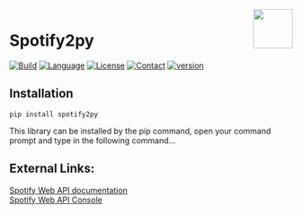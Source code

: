 <img src="https://image.flaticon.com/icons/png/512/2111/2111685.png" width="70px" align="right">

# Spotify2py

[![Build](https://img.shields.io/badge/Build-Passing-red?style=for-the-badge&logo=appveyor)]()
[![Language](https://img.shields.io/badge/Written%20Language-Python-9cf?style=for-the-badge)](https://python.org/about/)
[![License](https://img.shields.io/badge/License-MIT-orange?style=for-the-badge)](https://raw.githubusercontent.com/sijey-praveen/PaperPro/Sijey/LICENSE)
[![Contact](https://img.shields.io/badge/Contact-EMail-blue?style=for-the-badge)](mailto:cjpraveen@hotmail.com)
[![version](https://img.shields.io/badge/spotify%20web%20api-v1-green?style=for-the-badge)](mailto:cjpraveen@hotmail.com)

## Installation

```pip install spotify2py```

This library can be installed by the pip command, open your command prompt and type in the following command...

## External Links:
<a href="https://developer.spotify.com/documentation/web-api/">Spotify Web API documentation</a>
<br>
<a href="https://developer.spotify.com/console/">Spotify Web API Console</a>

